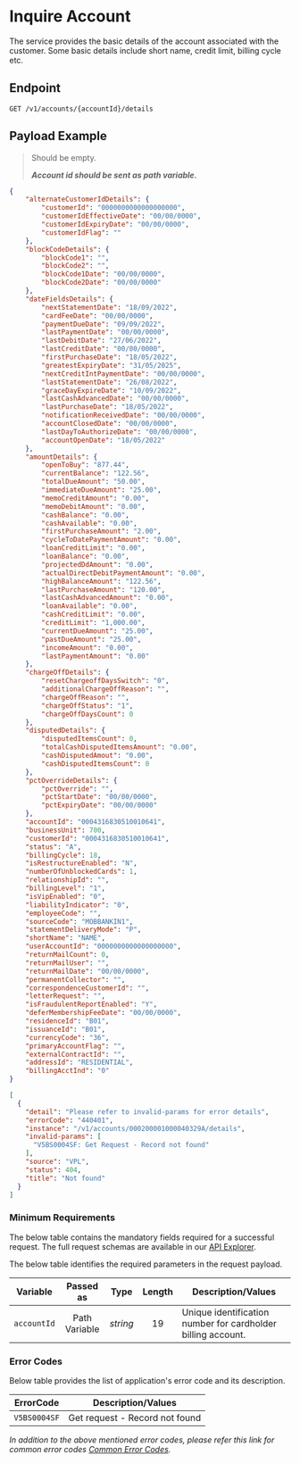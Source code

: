 # Inquire Account

The service provides the basic details of the account associated with the customer. Some basic details include short name, credit limit, billing cycle etc.

## Endpoint

`GET /v1/accounts/{accountId}/details`

## Payload Example

<!--
type: tab
titles: Request, Response, Error
-->

>Should be empty. 
>
>***Account id should be sent as path variable.***

<!--
type: tab
-->

```json
{
    "alternateCustomerIdDetails": {
        "customerId": "0000000000000000000",
        "customerIdEffectiveDate": "00/00/0000",
        "customerIdExpiryDate": "00/00/0000",
        "customerIdFlag": ""
    },
    "blockCodeDetails": {
        "blockCode1": "",
        "blockCode2": "",
        "blockCode1Date": "00/00/0000",
        "blockCode2Date": "00/00/0000"
    },
    "dateFieldsDetails": {
        "nextStatementDate": "18/09/2022",
        "cardFeeDate": "00/00/0000",
        "paymentDueDate": "09/09/2022",
        "lastPaymentDate": "00/00/0000",
        "lastDebitDate": "27/06/2022",
        "lastCreditDate": "00/00/0000",
        "firstPurchaseDate": "18/05/2022",
        "greatestExpiryDate": "31/05/2025",
        "nextCreditIntPaymentDate": "00/00/0000",
        "lastStatementDate": "26/08/2022",
        "graceDayExpireDate": "10/09/2022",
        "lastCashAdvancedDate": "00/00/0000",
        "lastPurchaseDate": "18/05/2022",
        "notificationReceivedDate": "00/00/0000",
        "accountClosedDate": "00/00/0000",
        "lastDayToAuthorizeDate": "00/00/0000",
        "accountOpenDate": "18/05/2022"
    },
    "amountDetails": {
        "openToBuy": "877.44",
        "currentBalance": "122.56",
        "totalDueAmount": "50.00",
        "immediateDueAmount": "25.00",
        "memoCreditAmount": "0.00",
        "memoDebitAmount": "0.00",
        "cashBalance": "0.00",
        "cashAvailable": "0.00",
        "firstPurchaseAmount": "2.00",
        "cycleToDatePaymentAmount": "0.00",
        "loanCreditLimit": "0.00",
        "loanBalance": "0.00",
        "projectedDdAmount": "0.00",
        "actualDirectDebitPaymentAmount": "0.00",
        "highBalanceAmount": "122.56",
        "lastPurchaseAmount": "120.00",
        "lastCashAdvancedAmount": "0.00",
        "loanAvailable": "0.00",
        "cashCreditLimit": "0.00",
        "creditLimit": "1,000.00",
        "currentDueAmount": "25.00",
        "pastDueAmount": "25.00",
        "incomeAmount": "0.00",
        "lastPaymentAmount": "0.00"
    },
    "chargeOffDetails": {
        "resetChargeoffDaysSwitch": "0",
        "additionalChargeOffReason": "",
        "chargeOffReason": "",
        "chargeOffStatus": "1",
        "chargeOffDaysCount": 0
    },
    "disputedDetails": {
        "disputedItemsCount": 0,
        "totalCashDisputedItemsAmount": "0.00",
        "cashDisputedAmout": "0.00",
        "cashDisputedItemsCount": 0
    },
    "pctOverrideDetails": {
        "pctOverride": "",
        "pctStartDate": "00/00/0000",
        "pctExpiryDate": "00/00/0000"
    },
    "accountId": "0004316830510010641",
    "businessUnit": 700,
    "customerId": "0004316830510010641",
    "status": "A",
    "billingCycle": 18,
    "isRestructureEnabled": "N",
    "numberOfUnblockedCards": 1,
    "relationshipId": "",
    "billingLevel": "1",
    "isVipEnabled": "0",
    "liabilityIndicator": "0",
    "employeeCode": "",
    "sourceCode": "MOBBANKIN1",
    "statementDeliveryMode": "P",
    "shortName": "NAME",
    "userAccountId": "0000000000000000000",
    "returnMailCount": 0,
    "returnMailUser": "",
    "returnMailDate": "00/00/0000",
    "permanentCollector": "",
    "correspondenceCustomerId": "",
    "letterRequest": "",
    "isFraudulentReportEnabled": "Y",
    "deferMembershipFeeDate": "00/00/0000",
    "residenceId": "B01",
    "issuanceId": "B01",
    "currencyCode": "36",
    "primaryAccountFlag": "",
    "externalContractId": "",
    "addressId": "RESIDENTIAL",
    "billingAcctInd": "0"
}
```

<!--
type: tab
-->

```json
[
  {
    "detail": "Please refer to invalid-params for error details",
    "errorCode": "440401",
    "instance": "/v1/accounts/000200001000040329A/details",
    "invalid-params": [
      "V5BS0004SF: Get Request - Record not found"
    ],
    "source": "VPL",
    "status": 404,
    "title": "Not found"
  }
]
```

<!-- type: tab-end -->

### Minimum Requirements

The below table contains the mandatory fields required for a successful request. The full request schemas are available in our [API Explorer](../api/?type=get&path=/v1/accounts/{accountId}/details).

The below table identifies the required parameters in the request payload.

| Variable | Passed as | Type | Length | Description/Values |
| -------- | :-------: | :--: | :------------: | ------------------ |
| `accountId` | Path Variable | *string* | 19 | Unique identification number for cardholder billing account. |

### Error Codes

Below table provides the list of application's error code and its description.

| ErrorCode |  Description/Values |
| --------  | ------------------ |
| `V5BS0004SF` | Get request - Record not found |

*In addition to the above mentioned error codes, please refer this link for common error codes [Common Error Codes](?path=docs/Common_Error_Code.md).*